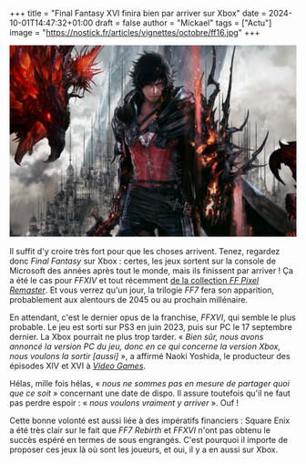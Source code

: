 +++
title = "Final Fantasy XVI finira bien par arriver sur Xbox"
date = 2024-10-01T14:47:32+01:00
draft = false
author = "Mickael"
tags = ["Actu"]
image = "https://nostick.fr/articles/vignettes/octobre/ff16.jpg"
+++

![Final Fantasy XVI](ff16.jpg "Boude pas tu vas l'avoir ta version Xbox.")

Il suffit d'y croire très fort pour que les choses arrivent. Tenez, regardez donc *Final Fantasy* sur Xbox : certes, les jeux sortent sur la console de Microsoft des années après tout le monde, mais ils finissent par arriver ! Ça a été le cas pour *FFXIV* et tout récemment [de la collection *FF Pixel Remaster*](https://nostick.fr/articles/2024/septembre/2609-xbox-final-fantasy-pixel-remaster/). Et vous verrez qu'un jour, la trilogie *FF7* fera son apparition, probablement aux alentours de 2045 ou au prochain millénaire.

En attendant, c'est le dernier opus de la franchise, *FFXVI*, qui semble le plus probable. Le jeu est sorti sur PS3 en juin 2023, puis sur PC le 17 septembre dernier. La Xbox pourrait ne plus trop tarder. « *Bien sûr, nous avons annoncé la version PC du jeu, donc en ce qui concerne la version Xbox, nous voulons la sortir [aussi]* », a affirmé Naoki Yoshida, le producteur des épisodes XIV et XVI à *[Video Games](https://www.si.com/videogames/features/final-fantasy-14-naoki-yoshida-interview)*.

Hélas, mille fois hélas, « *nous ne sommes pas en mesure de partager quoi que ce soit* » concernant une date de dispo. Il assure toutefois qu'il ne faut pas perdre espoir : « *nous voulons vraiment y arriver* ». Ouf !

Cette bonne volonté est aussi liée à des impératifs financiers : Square Enix a été très clair sur le fait que *FF7 Rebirth* et *FFXVI* n'ont pas obtenu le succès espéré en termes de sous engrangés. C'est pourquoi il importe de proposer ces jeux là où sont les joueurs, et oui, il y a en aussi sur Xbox.